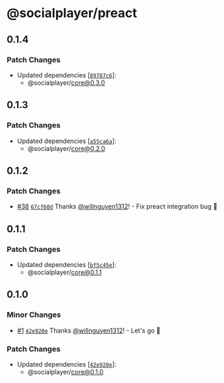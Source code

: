 # @socialplayer/preact

## 0.1.4

### Patch Changes

- Updated dependencies
  [[`89787c6`](https://github.com/willnguyen1312/socialplayer/commit/89787c62956035c9f6a826cba6aaeb438ff5113b)]:
  - @socialplayer/core@0.3.0

## 0.1.3

### Patch Changes

- Updated dependencies
  [[`a55ca6a`](https://github.com/willnguyen1312/socialplayer/commit/a55ca6a346424299ae2e361f2d8106cfa763cc51)]:
  - @socialplayer/core@0.2.0

## 0.1.2

### Patch Changes

- [#38](https://github.com/willnguyen1312/socialplayer/pull/38)
  [`67cf60d`](https://github.com/willnguyen1312/socialplayer/commit/67cf60d8a8cbee928e219bf57c5485cfee8a367d) Thanks
  [@willnguyen1312](https://github.com/willnguyen1312)! - Fix preact integration bug 🚀

## 0.1.1

### Patch Changes

- Updated dependencies
  [[`bf5c45e`](https://github.com/willnguyen1312/socialplayer/commit/bf5c45e9c59fd4196a86ad08601dc1f14febcc7c)]:
  - @socialplayer/core@0.1.1

## 0.1.0

### Minor Changes

- [#1](https://github.com/willnguyen1312/socialplayer/pull/1)
  [`42e920e`](https://github.com/willnguyen1312/socialplayer/commit/42e920ec0251d106d088a9282c36a2e7b05c8042) Thanks
  [@willnguyen1312](https://github.com/willnguyen1312)! - Let's go 🚀

### Patch Changes

- Updated dependencies
  [[`42e920e`](https://github.com/willnguyen1312/socialplayer/commit/42e920ec0251d106d088a9282c36a2e7b05c8042)]:
  - @socialplayer/core@0.1.0
